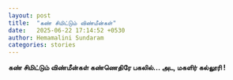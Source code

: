 ```yaml
---
layout: post
title:  "கண் சிமிட்டும் விண்மீன்கள்"
date:   2025-06-22 17:14:52 +0530
author: Hemamalini Sundaram
categories: stories
---
```


**கண் சிமிட்டும் விண்மீன்கள் கண்ணெதிரே பகலில்\... அட, மகளிர் கல்லூரி !**
